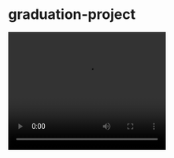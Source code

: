 # graduation-project
<video width="320" height="240" controls>
  <source src="C:\Users\Basak\OneDrive - TETRA HGS ELEKTROIK SISTEMLERI AS\Desktop\170401012-170401070.mp4" type="video/mp4">
</video>
